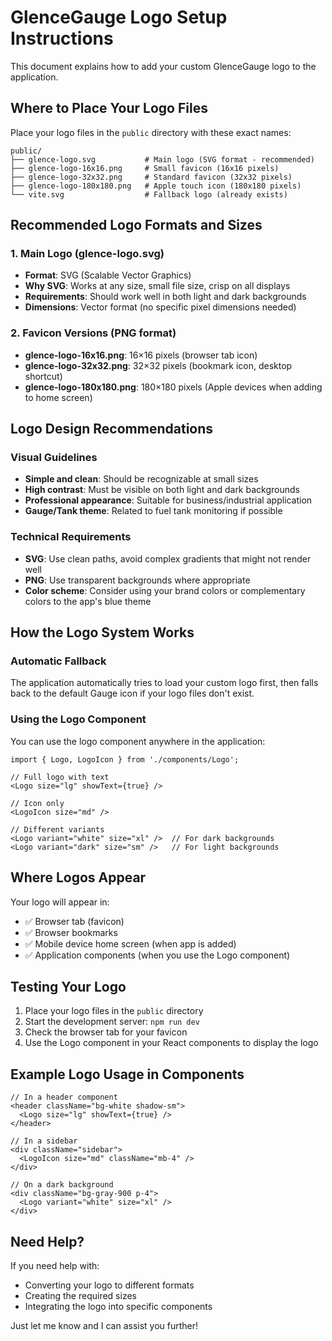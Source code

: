 # GlenceGauge Logo Setup Instructions

This document explains how to add your custom GlenceGauge logo to the application.

## Where to Place Your Logo Files

Place your logo files in the `public` directory with these exact names:

```
public/
├── glence-logo.svg           # Main logo (SVG format - recommended)
├── glence-logo-16x16.png     # Small favicon (16x16 pixels)
├── glence-logo-32x32.png     # Standard favicon (32x32 pixels)
├── glence-logo-180x180.png   # Apple touch icon (180x180 pixels)
└── vite.svg                  # Fallback logo (already exists)
```

## Recommended Logo Formats and Sizes

### 1. Main Logo (glence-logo.svg)
- **Format**: SVG (Scalable Vector Graphics)
- **Why SVG**: Works at any size, small file size, crisp on all displays
- **Requirements**: Should work well in both light and dark backgrounds
- **Dimensions**: Vector format (no specific pixel dimensions needed)

### 2. Favicon Versions (PNG format)
- **glence-logo-16x16.png**: 16×16 pixels (browser tab icon)
- **glence-logo-32x32.png**: 32×32 pixels (bookmark icon, desktop shortcut)
- **glence-logo-180x180.png**: 180×180 pixels (Apple devices when adding to home screen)

## Logo Design Recommendations

### Visual Guidelines
- **Simple and clean**: Should be recognizable at small sizes
- **High contrast**: Must be visible on both light and dark backgrounds
- **Professional appearance**: Suitable for business/industrial application
- **Gauge/Tank theme**: Related to fuel tank monitoring if possible

### Technical Requirements
- **SVG**: Use clean paths, avoid complex gradients that might not render well
- **PNG**: Use transparent backgrounds where appropriate
- **Color scheme**: Consider using your brand colors or complementary colors to the app's blue theme

## How the Logo System Works

### Automatic Fallback
The application automatically tries to load your custom logo first, then falls back to the default Gauge icon if your logo files don't exist.

### Using the Logo Component
You can use the logo component anywhere in the application:

```tsx
import { Logo, LogoIcon } from './components/Logo';

// Full logo with text
<Logo size="lg" showText={true} />

// Icon only
<LogoIcon size="md" />

// Different variants
<Logo variant="white" size="xl" />  // For dark backgrounds
<Logo variant="dark" size="sm" />   // For light backgrounds
```

## Where Logos Appear

Your logo will appear in:
- ✅ Browser tab (favicon)
- ✅ Browser bookmarks
- ✅ Mobile device home screen (when app is added)
- ✅ Application components (when you use the Logo component)

## Testing Your Logo

1. Place your logo files in the `public` directory
2. Start the development server: `npm run dev`
3. Check the browser tab for your favicon
4. Use the Logo component in your React components to display the logo

## Example Logo Usage in Components

```tsx
// In a header component
<header className="bg-white shadow-sm">
  <Logo size="lg" showText={true} />
</header>

// In a sidebar
<div className="sidebar">
  <LogoIcon size="md" className="mb-4" />
</div>

// On a dark background
<div className="bg-gray-900 p-4">
  <Logo variant="white" size="xl" />
</div>
```

## Need Help?

If you need help with:
- Converting your logo to different formats
- Creating the required sizes
- Integrating the logo into specific components

Just let me know and I can assist you further!

